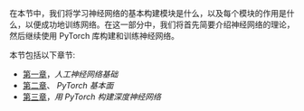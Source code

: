 

在本节中，我们将学习神经网络的基本构建模块是什么，以及每个模块的作用是什么，以便成功地训练网络。在这一部分中，我们将首先简要介绍神经网络的理论，然后继续使用 PyTorch 库构建和训练神经网络。

本节包括以下章节:

*   [第一章](4c6e8ac2-af49-4255-bb7f-e04ed7333f11.xhtml)，*人工神经网络基础*
*   [第二章](f1d61b2c-dbb8-43ac-ac4e-75941daecc4c.xhtml)、 *PyTorch 基本面*
*   [第三章](067f7e89-9e76-4179-879d-c125f8968d25.xhtml)，*用 PyTorch 构建深度神经网络*